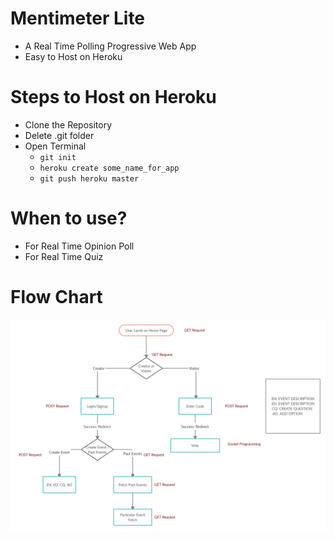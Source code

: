 # Mentimeter Lite
- A Real Time Polling Progressive Web App
- Easy to Host on Heroku

# Steps to Host on Heroku
- Clone the Repository
- Delete .git folder
- Open Terminal
    - `git init`
    - `heroku create some_name_for_app`
    - `git push heroku master`

# When to use?
- For Real Time Opinion Poll
- For Real Time Quiz

# Flow Chart
![Flow Chart](/images/Flow%20Chart%20Mentimeter-Lite.png)
